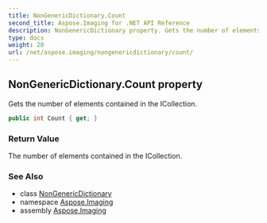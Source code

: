 ```yaml
---
title: NonGenericDictionary.Count
second_title: Aspose.Imaging for .NET API Reference
description: NonGenericDictionary property. Gets the number of elements contained in the ICollection
type: docs
weight: 20
url: /net/aspose.imaging/nongenericdictionary/count/
---
```

## NonGenericDictionary.Count property

Gets the number of elements contained in the ICollection.

```csharp
public int Count { get; }
```

### Return Value

The number of elements contained in the ICollection.

### See Also

* class [NonGenericDictionary](../)
* namespace [Aspose.Imaging](../../nongenericdictionary/)
* assembly [Aspose.Imaging](../../../)


